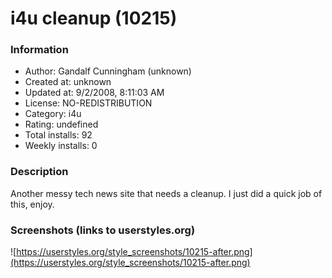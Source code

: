 # i4u cleanup (10215)

### Information
- Author: Gandalf Cunningham (unknown)
- Created at: unknown
- Updated at: 9/2/2008, 8:11:03 AM
- License: NO-REDISTRIBUTION
- Category: i4u
- Rating: undefined
- Total installs: 92
- Weekly installs: 0


### Description
Another messy tech news site that needs a cleanup.  I just did a quick job of this, enjoy.


### Screenshots (links to userstyles.org)
![https://userstyles.org/style_screenshots/10215-after.png](https://userstyles.org/style_screenshots/10215-after.png)


